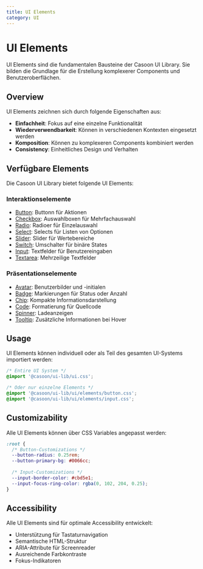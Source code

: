 ```yaml
---
title: UI Elements
category: UI
---
```


# UI Elements

UI Elements sind die fundamentalen Bausteine der Casoon UI Library. Sie bilden die Grundlage für die Erstellung komplexerer Components und Benutzeroberflächen.

## Overview

UI Elements zeichnen sich durch folgende Eigenschaften aus:

- **Einfachheit**: Fokus auf eine einzelne Funktionalität
- **Wiederverwendbarkeit**: Können in verschiedenen Kontexten eingesetzt werden
- **Komposition**: Können zu komplexeren Components kombiniert werden
- **Consistency**: Einheitliches Design und Verhalten

## Verfügbare Elements

Die Casoon UI Library bietet folgende UI Elements:

### Interaktionselemente

- [Button](/ui/elements/button/): Buttonn für Aktionen
- [Checkbox](/ui/elements/checkbox/): Auswahlboxen für Mehrfachauswahl
- [Radio](/ui/elements/radio/): Radioer für Einzelauswahl
- [Select](/ui/elements/select/): Selects für Listen von Optionen
- [Slider](/ui/elements/slider/): Slider für Wertebereiche
- [Switch](/ui/elements/switch/): Umschalter für binäre States
- [Input](/ui/elements/input/): Textfelder für Benutzereingaben
- [Textarea](/ui/elements/textarea/): Mehrzeilige Textfelder

### Präsentationselemente

- [Avatar](/ui/elements/avatar/): Benutzerbilder und -initialen
- [Badge](/ui/elements/badge/): Markierungen für Status oder Anzahl
- [Chip](/ui/elements/chip/): Kompakte Informationsdarstellung
- [Code](/ui/elements/code/): Formatierung für Quellcode
- [Spinner](/ui/elements/spinner/): Ladeanzeigen
- [Tooltip](/ui/elements/tooltip/): Zusätzliche Informationen bei Hover

## Usage

UI Elements können individuell oder als Teil des gesamten UI-Systems importiert werden:

```css
/* Entire UI System */
@import '@casoon/ui-lib/ui.css';

/* Oder nur einzelne Elements */
@import '@casoon/ui-lib/ui/elements/button.css';
@import '@casoon/ui-lib/ui/elements/input.css';
```

## Customizability

Alle UI Elements können über CSS Variables angepasst werden:

```css
:root {
  /* Button-Customizations */
  --button-radius: 0.25rem;
  --button-primary-bg: #0066cc;
  
  /* Input-Customizations */
  --input-border-color: #cbd5e1;
  --input-focus-ring-color: rgba(0, 102, 204, 0.25);
}
```

## Accessibility

Alle UI Elements sind für optimale Accessibility entwickelt:

- Unterstützung für Tastaturnavigation
- Semantische HTML-Struktur
- ARIA-Attribute für Screenreader
- Ausreichende Farbkontraste
- Fokus-Indikatoren 